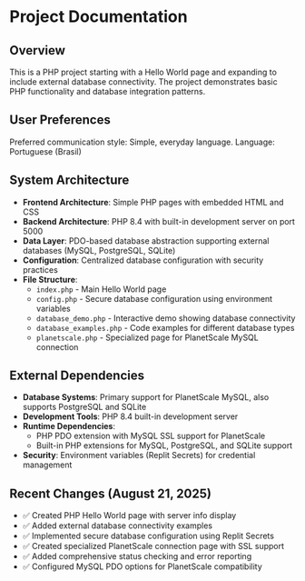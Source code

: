 # Project Documentation

## Overview

This is a PHP project starting with a Hello World page and expanding to include external database connectivity. The project demonstrates basic PHP functionality and database integration patterns.

## User Preferences

Preferred communication style: Simple, everyday language.
Language: Portuguese (Brasil)

## System Architecture

- **Frontend Architecture**: Simple PHP pages with embedded HTML and CSS
- **Backend Architecture**: PHP 8.4 with built-in development server on port 5000
- **Data Layer**: PDO-based database abstraction supporting external databases (MySQL, PostgreSQL, SQLite)
- **Configuration**: Centralized database configuration with security practices
- **File Structure**:
  - `index.php` - Main Hello World page
  - `config.php` - Secure database configuration using environment variables
  - `database_demo.php` - Interactive demo showing database connectivity
  - `database_examples.php` - Code examples for different database types
  - `planetscale.php` - Specialized page for PlanetScale MySQL connection

## External Dependencies

- **Database Systems**: Primary support for PlanetScale MySQL, also supports PostgreSQL and SQLite
- **Development Tools**: PHP 8.4 built-in development server
- **Runtime Dependencies**: 
  - PHP PDO extension with MySQL SSL support for PlanetScale
  - Built-in PHP extensions for MySQL, PostgreSQL, and SQLite support
- **Security**: Environment variables (Replit Secrets) for credential management

## Recent Changes (August 21, 2025)

- ✅ Created PHP Hello World page with server info display
- ✅ Added external database connectivity examples  
- ✅ Implemented secure database configuration using Replit Secrets
- ✅ Created specialized PlanetScale connection page with SSL support
- ✅ Added comprehensive status checking and error reporting
- ✅ Configured MySQL PDO options for PlanetScale compatibility